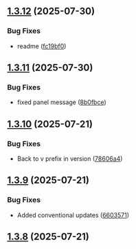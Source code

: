 ## [1.3.12](https://github.com/tearoom1/kirby-content-watch/compare/v1.3.11...v1.3.12) (2025-07-30)


### Bug Fixes

* readme ([fc19bf0](https://github.com/tearoom1/kirby-content-watch/commit/fc19bf070e85c9a79d420e9573a6486a4dca18eb))

## [1.3.11](https://github.com/tearoom1/kirby-content-watch/compare/v1.3.10...v1.3.11) (2025-07-30)


### Bug Fixes

* fixed panel message ([8b0fbce](https://github.com/tearoom1/kirby-content-watch/commit/8b0fbce4fcefbc791b4fbb6fb7515dd66db9aae9))

## [1.3.10](https://github.com/tearoom1/kirby-content-watch/compare/v1.3.9...v1.3.10) (2025-07-21)


### Bug Fixes

* Back to v prefix in version ([78606a4](https://github.com/tearoom1/kirby-content-watch/commit/78606a44413efc87d11df87fc16e97750c0b11c5))

## [1.3.9](https://github.com/tearoom1/kirby-content-watch/compare/v1.3.8...v1.3.9) (2025-07-21)


### Bug Fixes

* Added conventional updates ([6603571](https://github.com/tearoom1/kirby-content-watch/commit/6603571ec69d580f57fafdc2e6ebb77af86471e4))

## [1.3.8](https://github.com/tearoom1/kirby-content-watch/compare/v1.3.7...v1.3.8) (2025-07-21)

